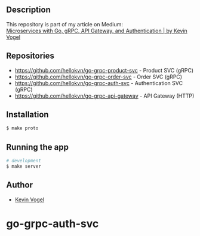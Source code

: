 ## Description

This repository is part of my article on Medium:  
[Microservices with Go, gRPC, API Gateway, and Authentication | by Kevin Vogel](https://levelup.gitconnected.com/microservices-with-go-grpc-api-gateway-and-authentication-part-1-2-393ad9fc9d30)

## Repositories

- https://github.com/hellokvn/go-grpc-product-svc - Product SVC (gRPC)
- https://github.com/hellokvn/go-grpc-order-svc - Order SVC (gRPC)
- https://github.com/hellokvn/go-grpc-auth-svc - Authentication SVC (gRPC)
- https://github.com/hellokvn/go-grpc-api-gateway - API Gateway (HTTP)

## Installation

```bash
$ make proto
```

## Running the app

```bash
# development
$ make server
```

## Author

- [Kevin Vogel](https://medium.com/@hellokevinvogel)
# go-grpc-auth-svc

